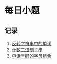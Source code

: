 # 每日小题

## 记录

1. [反转字符串中的单词](./code/string/quest1.js)
1. [计数二进制子串](./code/string/s2.js)
1. [电话号码的字母组合](./code/array/ls-1.js)

